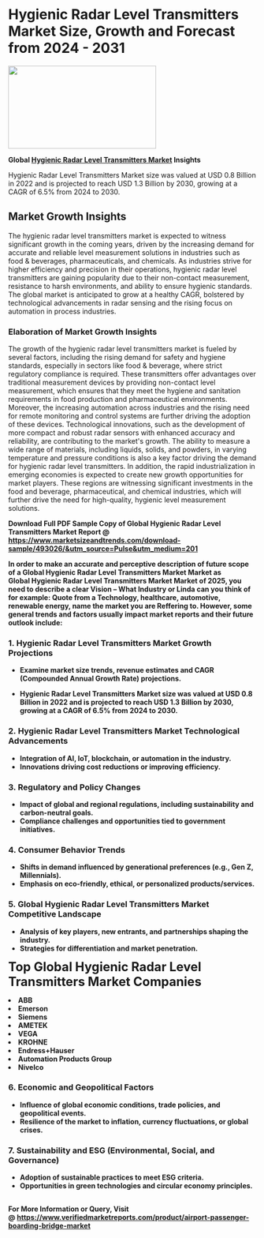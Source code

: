 <H1>Hygienic Radar Level Transmitters Market Size, Growth and Forecast from 2024 - 2031</H1><img class="aligncenter size-medium wp-image-584254" src="https://thirdeyenews.in/wp-content/uploads/2024/09/Global-Market-Research-300x168.jpeg" alt="" width="300" height="168" /><p><strong>Global&nbsp;<a href="https://www.marketsizeandtrends.com/download-sample/493026/&amp;utm_source=Pulse&amp;utm_medium=201">Hygienic Radar Level Transmitters Market</a> Insights</strong></p><p>Hygienic Radar Level Transmitters Market size was valued at USD 0.8 Billion in 2022 and is projected to reach USD 1.3 Billion by 2030, growing at a CAGR of 6.5% from 2024 to 2030.</p><p><h2>Market Growth Insights</h2> The hygienic radar level transmitters market is expected to witness significant growth in the coming years, driven by the increasing demand for accurate and reliable level measurement solutions in industries such as food & beverages, pharmaceuticals, and chemicals. As industries strive for higher efficiency and precision in their operations, hygienic radar level transmitters are gaining popularity due to their non-contact measurement, resistance to harsh environments, and ability to ensure hygienic standards. The global market is anticipated to grow at a healthy CAGR, bolstered by technological advancements in radar sensing and the rising focus on automation in process industries. <p><strong></strong></p> <h3>Elaboration of Market Growth Insights</h3> The growth of the hygienic radar level transmitters market is fueled by several factors, including the rising demand for safety and hygiene standards, especially in sectors like food & beverage, where strict regulatory compliance is required. These transmitters offer advantages over traditional measurement devices by providing non-contact level measurement, which ensures that they meet the hygiene and sanitation requirements in food production and pharmaceutical environments. Moreover, the increasing automation across industries and the rising need for remote monitoring and control systems are further driving the adoption of these devices. Technological innovations, such as the development of more compact and robust radar sensors with enhanced accuracy and reliability, are contributing to the market's growth. The ability to measure a wide range of materials, including liquids, solids, and powders, in varying temperature and pressure conditions is also a key factor driving the demand for hygienic radar level transmitters. In addition, the rapid industrialization in emerging economies is expected to create new growth opportunities for market players. These regions are witnessing significant investments in the food and beverage, pharmaceutical, and chemical industries, which will further drive the need for high-quality, hygienic level measurement solutions. <p><strong></p><p><span class=""><strong>Download Full PDF Sample Copy of Global Hygienic Radar Level Transmitters Market Report</strong> @ <a href="https://www.marketsizeandtrends.com/download-sample/493026/&amp;utm_source=Pulse&amp;utm_medium=201" target="_blank">https://www.marketsizeandtrends.com/download-sample/493026/&amp;utm_source=Pulse&amp;utm_medium=201</a></span></p><p>In order to make an accurate and perceptive description of future scope of a Global&nbsp;Hygienic Radar Level Transmitters Market Market as Global&nbsp;Hygienic Radar Level Transmitters Market Market of 2025, you need to describe a clear Vision &ndash; What Industry or Linda can you think of for example: Quote from a Technology, healthcare, automotive, renewable energy, name the market you are Reffering to. However, some general trends and factors usually impact market reports and their future outlook include:</p><h3>1.&nbsp;<strong>Hygienic Radar Level Transmitters Market Growth Projections</strong></h3><ul><li>Examine market size trends, revenue estimates and CAGR (Compounded Annual Growth Rate) projections.</li><li><p>Hygienic Radar Level Transmitters Market size was valued at USD 0.8 Billion in 2022 and is projected to reach USD 1.3 Billion by 2030, growing at a CAGR of 6.5% from 2024 to 2030.</p></li></ul><h3>2.&nbsp;<strong>Hygienic Radar Level Transmitters Market Technological Advancements</strong></h3><ul><li>Integration of AI, IoT, blockchain, or automation in the industry.</li><li>Innovations driving cost reductions or improving efficiency.</li></ul><h3>3.&nbsp;<strong>Regulatory and Policy Changes</strong></h3><ul><li>Impact of global and regional regulations, including sustainability and carbon-neutral goals.</li><li>Compliance challenges and opportunities tied to government initiatives.</li></ul><h3>4.&nbsp;<strong>Consumer Behavior Trends</strong></h3><ul><li>Shifts in demand influenced by generational preferences (e.g., Gen Z, Millennials).</li><li>Emphasis on eco-friendly, ethical, or personalized products/services.</li></ul><h3>5.&nbsp;<strong>Global Hygienic Radar Level Transmitters Market Competitive Landscape</strong></h3><ul><li>Analysis of key players, new entrants, and partnerships shaping the industry.</li><li>Strategies for differentiation and market penetration.</li></ul><p data-pm-slice="1 1 []"><span style="color: inherit; font-family: inherit; font-size: 25px;">Top Global Hygienic Radar Level Transmitters Market Companies</span></p><div class="" data-test-id=""><p><li>ABB</li><li> Emerson</li><li> Siemens</li><li> AMETEK</li><li> VEGA</li><li> KROHNE</li><li> Endress+Hauser</li><li> Automation Products Group</li><li> Nivelco</li></p></div><h3>6.&nbsp;<strong>Economic and Geopolitical Factors</strong></h3><ul><li>Influence of global economic conditions, trade policies, and geopolitical events.</li><li>Resilience of the market to inflation, currency fluctuations, or global crises.</li></ul><h3>7.&nbsp;<strong>Sustainability and ESG (Environmental, Social, and Governance)</strong></h3><ul><li>Adoption of sustainable practices to meet ESG criteria.</li><li>Opportunities in green technologies and circular economy principles.</li></ul><h2><strong style="font-size: 14px;">For More Information or Query, Visit @&nbsp;</strong><a style="background-color: #ffffff; font-size: 14px;" href="https://www.marketsizeandtrends.com/report/hygienic-radar-level-transmitters-market/" target="_blank">https://www.verifiedmarketreports.com/product/airport-passenger-boarding-bridge-market</a></h2>
